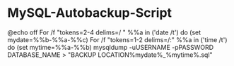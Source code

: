 # MySQL-Autobackup-Script

@echo off
For /f "tokens=2-4 delims=/ " %%a in ('date /t') do (set mydate=%%b-%%a-%%c)
For /f "tokens=1-2 delims=/:" %%a in ('time /t') do (set mytime=%%a-%%b)
mysqldump -uUSERNAME -pPASSWORD DATABASE_NAME > "BACKUP LOCATION\%mydate%_%mytime%.sql"
